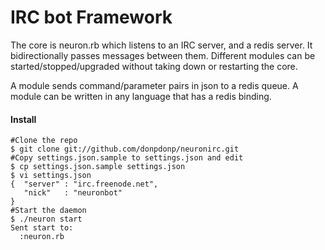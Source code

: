 IRC bot Framework
=================

The core is neuron.rb which listens to an IRC server, and a redis server. It bidirectionally passes messages between them. Different modules can be started/stopped/upgraded without taking down or restarting the core.

A module sends command/parameter pairs in json to a redis queue. A module can be written in any language that has a redis binding.

#### Install

    #Clone the repo
    $ git clone git://github.com/donpdonp/neuronirc.git
    #Copy settings.json.sample to settings.json and edit
    $ cp settings.json.sample settings.json
    $ vi settings.json
    {  "server" : "irc.freenode.net",
       "nick"   : "neuronbot"
    }
    #Start the daemon
    $ ./neuron start
    Sent start to:
      :neuron.rb
